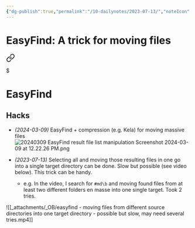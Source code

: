 ```yaml
---
{"dg-publish":true,"permalink":"/10-dailynotes/2023-07-13/","noteIcon":"2"}
---
```


# EasyFind: A trick for moving files


<div class="transclusion internal-embed is-loaded"><a class="markdown-embed-link" href="/easy-find/#hacks" aria-label="Open link"><svg xmlns="http://www.w3.org/2000/svg" width="24" height="24" viewBox="0 0 24 24" fill="none" stroke="currentColor" stroke-width="2" stroke-linecap="round" stroke-linejoin="round" class="svg-icon lucide-link"><path d="M10 13a5 5 0 0 0 7.54.54l3-3a5 5 0 0 0-7.07-7.07l-1.72 1.71"></path><path d="M14 11a5 5 0 0 0-7.54-.54l-3 3a5 5 0 0 0 7.07 7.07l1.71-1.71"></path></svg></a><div class="markdown-embed">

$<div class="markdown-embed-title">

# EasyFind

</div>


## Hacks

- *(2024-03-09)* EasyFind + compression (e.g. Kela) for moving massive files
![20240309 EasyFind result file list manipulation Screenshot 2024-03-09 at 12.22.26 PM.png](/img/user/_attachments/_OB/20240309%20EasyFind%20result%20file%20list%20manipulation%20Screenshot%202024-03-09%20at%2012.22.26%20PM.png)

- *(2023-07-13)* Selecting all and moving those resulting files in one go into a single target directory can be done. Slow but possible (see video below). This trick can be handy.
	- e.g. In the video, I search for `#md\b` and moving found files from at least two different folders en masse into one single target. Took 2 tries.

![[_attachments/_OB/easyfind - moving files from different source directories into one target directory - possible but slow, may need several tries.mp4]]

</div></div>
